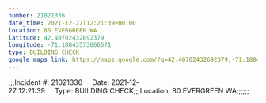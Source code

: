 ```yaml
---
number: 21021336
date_time: 2021-12-27T12:21:39+00:00
location: 80 EVERGREEN WA
latitude: 42.40702432692379
longitude: -71.18843573666571
type: BUILDING CHECK
google_maps_link: https://maps.google.com/?q=42.40702432692379,-71.18843573666571
---
```


;;;Incident #: 21021336     Date: 2021‐12‐27 12:21:39     Type: BUILDING CHECK;;;Location: 80 EVERGREEN WA;;;;;;
